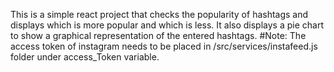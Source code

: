
This is a simple react project that checks the popularity of hashtags and displays which is more popular and which is less. It also displays a pie chart to show a graphical representation of the entered hashtags. 
#Note:
The access token of instagram needs to be placed in /src/services/instafeed.js folder under access_Token variable.
